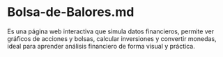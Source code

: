 # Bolsa-de-Balores.md
Es una página web interactiva que simula datos financieros, permite ver gráficos de acciones y bolsas, calcular inversiones y convertir monedas, ideal para aprender análisis financiero de forma visual y práctica.
